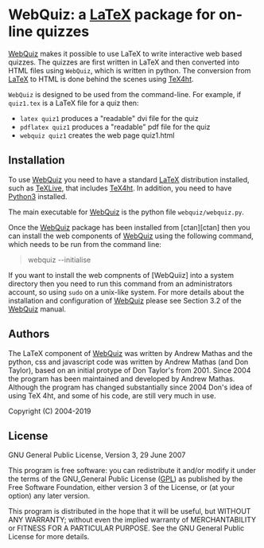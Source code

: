 WebQuiz: a [LaTeX] package for on-line quizzes
==============================================
[WebQuiz] makes it possible to use LaTeX to write interactive web based
quizzes. The quizzes are first written in LaTeX and then converted into HTML
files using `WebQuiz`, which is written in python. The conversion from [LaTeX]
to HTML is done behind the scenes using [TeX4ht].


`WebQuiz` is designed to be used from the command-line.  For example, if
`quiz1.tex` is a LaTeX file for a quiz then:
* `latex quiz1` produces a "readable" dvi file for the quiz 
* `pdflatex quiz1` produces a "readable" pdf file for the quiz
* `webquiz quiz1` creates the web page quiz1.html

Installation
------------
To use [WebQuiz] you need to have a standard [LaTeX] distribution installed, such as [TeXLive], that includes [TeX4ht]. In addition, you need to have [Python3] installed.

The main executable for [WebQuiz] is the python file `webquiz/webquiz.py`.

Once the [WebQuiz] package has been installed from [ctan][ctan] then you can install the web components of [WebQuiz] using the following command, which needs to be run  from the command line:

> webquiz --initialise

If you want to install the web compnents of [WebQuiiz] into a system directory then you need to run this command from an administrators account, so using `sudo` on a unix-like system. For more details about the installation and configuration of [WebQuiz] please see Section 3.2 of the [WebQuiz] manual.

Authors
-------
The LaTeX component of [WebQuiz] was written by Andrew Mathas and the python,
css and javascript code was written by Andrew Mathas (and Don Taylor), based on
an initial protype of Don Taylor's from 2001. Since 2004 the program has been
maintained and developed by Andrew Mathas. Although the program has changed
substantially since 2004 Don's idea of using TeX 4ht, and some of his code, are
still very much in use.

Copyright (C) 2004-2019

License
-------
GNU General Public License, Version 3, 29 June 2007

This program is free software: you can redistribute it and/or modify it
under the terms of the GNU\_General Public License
([GPL](https://www.gnu.org/licenses/gpl-3.0.en.html)) as published by
the Free Software Foundation, either version 3 of the License, or (at
your option) any later version.

This program is distributed in the hope that it will be useful, but
WITHOUT ANY WARRANTY; without even the implied warranty of
MERCHANTABILITY or FITNESS FOR A PARTICULAR PURPOSE. See the GNU General
Public License for more details.

[LaTeX]:    https://www.latex-project.org/
[Python3]:   https://www.python.org
[TeX4ht]:   http://www.tug.org/tex4ht/
[TeXLive]:  https://www.tug.org/texlive/
[WebQuiz]:  https://www.ctan.org/pkg/webquiz/

